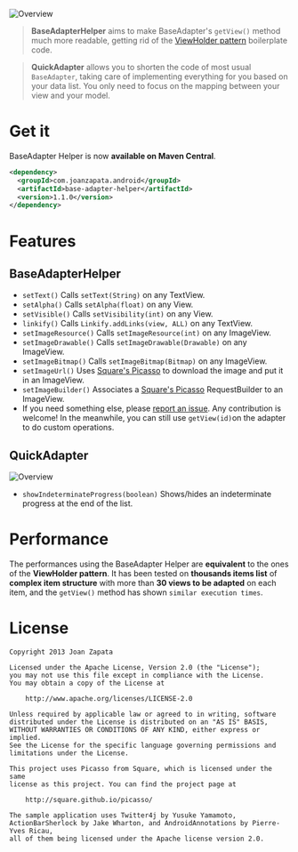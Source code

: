 ![Overview](https://raw.github.com/JoanZapata/base-adapter-helper/master/header.png)


> **BaseAdapterHelper** aims to make BaseAdapter's ```getView()``` method much more readable, getting rid of the [ViewHolder pattern](http://www.jmanzano.es/blog/?p=166) boilerplate code.

> **QuickAdapter** allows you to shorten the code of most usual ```BaseAdapter```, taking care of implementing everything for you based on your data list. You only need to focus on the mapping between your view and your model.

# Get it

BaseAdapter Helper is now **available on Maven Central**.

```xml
<dependency>
  <groupId>com.joanzapata.android</groupId>
  <artifactId>base-adapter-helper</artifactId>
  <version>1.1.0</version>
</dependency>
```

# Features

## BaseAdapterHelper

* ```setText()``` Calls ```setText(String)``` on any TextView.
* ```setAlpha()``` Calls ```setAlpha(float)``` on any View.
* ```setVisible()``` Calls ```setVisibility(int)``` on any View.
* ```linkify()``` Calls ```Linkify.addLinks(view, ALL)``` on any TextView.
* ```setImageResource()``` Calls ```setImageResource(int)``` on any ImageView.
* ```setImageDrawable()``` Calls ```setImageDrawable(Drawable)``` on any ImageView.
* ```setImageBitmap()``` Calls ```setImageBitmap(Bitmap)``` on any ImageView.
* ```setImageUrl()``` Uses [Square's Picasso](http://square.github.io/picasso/) to download the image and put it in an ImageView.
* ```setImageBuilder()``` Associates a [Square's Picasso](http://square.github.io/picasso/) RequestBuilder to an ImageView.
* If you need something else, please [report an issue](https://github.com/JoanZapata/base-adapter-helper/issues). Any contribution is welcome! In the meanwhile, you can still use ```getView(id)```on the adapter to do custom operations.

## QuickAdapter

![Overview](https://raw.github.com/JoanZapata/base-adapter-helper/master/progress_sample.png)

* ```showIndeterminateProgress(boolean)``` Shows/hides an indeterminate progress at the end of the list.

# Performance

The performances using the BaseAdapter Helper are **equivalent** to the ones of the **ViewHolder pattern**.
It has been tested on **thousands items list** of **complex item structure** with more than **30 views to be adapted** on each item, and the ```getView()``` method has shown ```similar execution times```.

# License

```
Copyright 2013 Joan Zapata

Licensed under the Apache License, Version 2.0 (the "License");
you may not use this file except in compliance with the License.
You may obtain a copy of the License at

    http://www.apache.org/licenses/LICENSE-2.0

Unless required by applicable law or agreed to in writing, software
distributed under the License is distributed on an "AS IS" BASIS,
WITHOUT WARRANTIES OR CONDITIONS OF ANY KIND, either express or implied.
See the License for the specific language governing permissions and
limitations under the License.

This project uses Picasso from Square, which is licensed under the same
license as this project. You can find the project page at

    http://square.github.io/picasso/
    
The sample application uses Twitter4j by Yusuke Yamamoto, 
ActionBarSherlock by Jake Wharton, and AndroidAnnotations by Pierre-Yves Ricau, 
all of them being licensed under the Apache license version 2.0.
```
